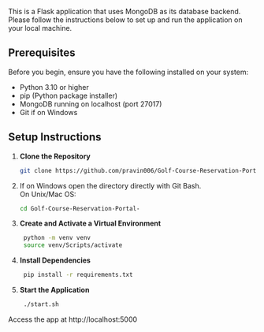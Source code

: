 This is a Flask application that uses MongoDB as its database backend. Please follow the instructions below to set up and run the application on your local machine.

## Prerequisites

Before you begin, ensure you have the following installed on your system:
- Python 3.10 or higher
- pip (Python package installer)
- MongoDB running on localhost (port 27017)
- Git if on Windows

## Setup Instructions

1. **Clone the Repository**
   ```bash
   git clone https://github.com/pravin006/Golf-Course-Reservation-Portal-.git

2. If on Windows open the directory directly with Git Bash.  
   On Unix/Mac OS:
   ```bash
   cd Golf-Course-Reservation-Portal-
   
5. **Create and Activate a Virtual Environment**
   ```bash
    python -m venv venv
    source venv/Scripts/activate
   
6. **Install Dependencies**
   ```bash
    pip install -r requirements.txt

7. **Start the Application**
   ```bash
    ./start.sh

Access the app at http://localhost:5000

